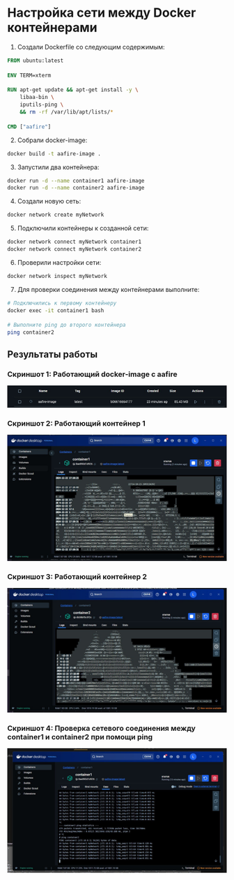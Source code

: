 # Настройка сети между Docker контейнерами

1. Создали Dockerfile со следующим содержимым:
```dockerfile
FROM ubuntu:latest

ENV TERM=xterm

RUN apt-get update && apt-get install -y \
    libaa-bin \
    iputils-ping \
    && rm -rf /var/lib/apt/lists/*

CMD ["aafire"] 
```

2. Собрали docker-image:
```bash
docker build -t aafire-image .
```

3. Запустили два контейнера:
```bash
docker run -d --name container1 aafire-image
docker run -d --name container2 aafire-image
```

4. Создали новую сеть:
```bash
docker network create myNetwork
```

5. Подключили контейнеры к созданной сети:
```bash
docker network connect myNetwork container1
docker network connect myNetwork container2
```

6. Проверили настройки сети:
```bash
docker network inspect myNetwork
```

7. Для проверки соединения между контейнерами выполните:
```bash
# Подключились к первому контейнеру
docker exec -it container1 bash

# Выполните ping до второго контейнера
ping container2
```

## Результаты работы

### Скриншот 1: Работающий docker-image с aafire
![aafire](./images/aafire.jpg) 

### Скриншот 2: Работающий контейнер 1
![container1](./images/container1.jpg)

### Скриншот 3: Работающий контейнер 2
![container2](./images/container2.jpg)

### Скриншот 4: Проверка сетевого соединения между container1 и container2 при помощи ping
![ping](./images/ping.jpg)